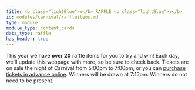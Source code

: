 ```yaml
---
title: <b class="lightBlue">★</b> RAFFLE <b class="lightBlue">★</b>
id: modules/carnival/raffleitems.md
type: module
module_type: content_cards
data_type: raffle
has_header: true
---
```

This year we have **over 20** raffle items for you to try and win! Each day, we'll update this webpage with more, so be sure to check back. Tickets are on sale the night of Carnival from 5:00pm to 7:00pm, or you can [purchase tickets in advance online](https://colwichhso.wufoo.com/forms/2023-spring-carnival-raffle-presale/). Winners will be drawn at 7:15pm. Winners do not need to be present.
